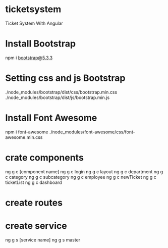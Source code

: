 # ticketsystem
Ticket System With Angular

# Install Bootstrap
npm i bootstrap@5.3.3

# Setting css and js Bootstrap
./node_modules/bootstrap/dist/css/bootstrap.min.css
./node_modules/bootstrap/dist/js/bootstrap.min.js

# Install Font Awesome
npm i font-awesome
./node_modules/font-awesome/css/font-awesome.min.css

# crate components
ng g c [component name]
ng g c login
ng g c layout
ng g c department
ng g c category
ng g c subcategory
ng g c employee
ng g c newTicket
ng g c ticketList
ng g c dashboard

# create routes

# create service
ng g s [service name]
ng g s master
